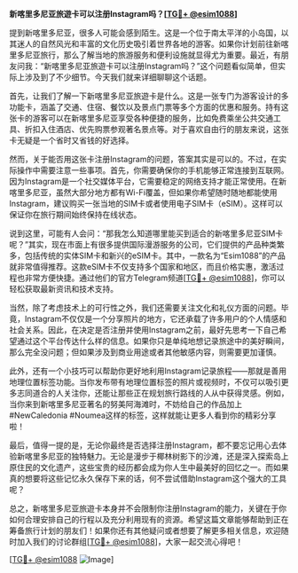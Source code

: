 **新喀里多尼亚旅遊卡可以注册Instagram吗？[[TG💪+ @esim1088](https://t.me/s/esim1088)]**

提到新喀里多尼亚，很多人可能会感到陌生。这是一个位于南太平洋的小岛国，以其迷人的自然风光和丰富的文化历史吸引着世界各地的游客。如果你计划前往新喀里多尼亚旅行，那么了解当地的旅游服务和便利设施就显得尤为重要。最近，有朋友问我：“新喀里多尼亚旅遊卡可以注册Instagram吗？”这个问题看似简单，但实际上涉及到了不少细节。今天我们就来详细聊聊这个话题。

首先，让我们了解一下新喀里多尼亚旅遊卡是什么。这是一张专门为游客设计的多功能卡，涵盖了交通、住宿、餐饮以及景点门票等多个方面的优惠和服务。持有这张卡的游客可以在新喀里多尼亚享受各种便捷的服务，比如免费乘坐公共交通工具、折扣入住酒店、优先购票参观著名景点等。对于喜欢自由行的朋友来说，这张卡无疑是一个省时又省钱的好选择。

然而，关于能否用这张卡注册Instagram的问题，答案其实是可以的。不过，在实际操作中需要注意一些事项。首先，你需要确保你的手机能够正常连接到互联网。因为Instagram是一个社交媒体平台，它需要稳定的网络支持才能正常使用。在新喀里多尼亚，虽然大部分地方都有Wi-Fi覆盖，但如果你希望随时随地都能使用Instagram，建议购买一张当地的SIM卡或者使用电子SIM卡（eSIM）。这样可以保证你在旅行期间始终保持在线状态。

说到这里，可能有人会问：“那我怎么知道哪里能买到适合的新喀里多尼亚SIM卡呢？”其实，现在市面上有很多提供国际漫游服务的公司，它们提供的产品种类繁多，包括传统的实体SIM卡和新兴的eSIM卡。其中，一款名为“Esim1088”的产品就非常值得推荐。这款eSIM卡不仅支持多个国家和地区，而且价格实惠，激活过程也非常方便快捷。通过他们的官方Telegram频道[[TG💪+ @esim1088](https://t.me/s/esim1088)]，你可以轻松获取最新资讯和技术支持。

当然，除了考虑技术上的可行性之外，我们还需要关注文化和礼仪方面的问题。毕竟，Instagram不仅仅是一个分享照片的地方，它还承载了许多用户的个人情感和社会关系。因此，在决定是否注册并使用Instagram之前，最好先思考一下自己希望通过这个平台传达什么样的信息。如果你只是单纯地想记录旅途中的美好瞬间，那么完全没问题；但如果涉及到商业用途或者其他敏感内容，则需要更加谨慎。

此外，还有一个小技巧可以帮助你更好地利用Instagram记录旅程——那就是善用地理位置标签功能。当你发布带有地理位置标签的照片或视频时，不仅可以吸引更多志同道合的人关注你，还能让那些正在规划旅行路线的人从中获得灵感。例如，当你来到新喀里多尼亚著名的努美阿海滩时，不妨给自己的作品加上#NewCaledonia #Noumea这样的标签，这样就能让更多人看到你的精彩分享啦！

最后，值得一提的是，无论你最终是否选择注册Instagram，都不要忘记用心去体验新喀里多尼亚的独特魅力。无论是漫步于椰林树影下的沙滩，还是深入探索岛上原住民的文化遗产，这些宝贵的经历都会成为你人生中最美好的回忆之一。而如果真的想要将这些记忆永久保存下来的话，何不尝试借助Instagram这个强大的工具呢？

总之，新喀里多尼亚旅遊卡本身并不会限制你注册Instagram的能力，关键在于你如何合理安排自己的行程以及充分利用现有的资源。希望这篇文章能够帮助到正在筹备旅行计划的朋友们！如果你还有其他疑问或者想要了解更多相关信息，欢迎随时加入我们的讨论群组[[TG💪+ @esim1088](https://t.me/s/esim1088)]，大家一起交流心得吧！

[[TG💪+ @esim1088](https://t.me/s/esim1088) ![Image](https://i.postimg.cc/4NQfJmqS/Snipaste-2025-05-13-00-14-12.png)]